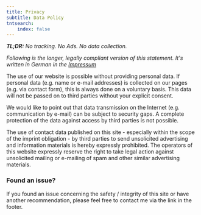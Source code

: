 ```yaml
---
title: Privacy
subtitle: Data Policy
tntsearch:
    index: false
---
```


_**TL;DR:** No tracking. No Ads. No data collection._

_Following is the longer, legally compliant version of this statement. It's written in German in the [Impressum](/legal/impressum)_

The use of our website is possible without providing personal data. If personal data (e.g. name or e-mail addresses) is collected on our pages (e.g. via contact form), this is always done on a voluntary basis. This data will not be passed on to third parties without your explicit consent.

We would like to point out that data transmission on the Internet (e.g. communication by e-mail) can be subject to security gaps. A complete protection of the data against access by third parties is not possible.

The use of contact data published on this site - especially within the scope of the imprint obligation - by third parties to send unsolicited advertising and information materials is hereby expressly prohibited. The operators of this website expressly reserve the right to take legal action against unsolicited mailing or e-mailing of spam and other similar advertising materials.

### Found an issue?
If you found an issue concerning the safety / integrity of this site or have another recommendation, please feel free to contact me via the link in the footer.